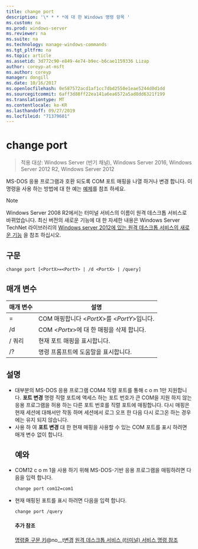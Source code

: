 ```yaml
---
title: change port
description: '\* * * *에 대 한 Windows 명령 항목 '
ms.custom: na
ms.prod: windows-server
ms.reviewer: na
ms.suite: na
ms.technology: manage-windows-commands
ms.tgt_pltfrm: na
ms.topic: article
ms.assetid: 3d772c90-e849-4e74-b9ec-b6cae1159336 Lizap
author: coreyp-at-msft
ms.author: coreyp
manager: dongill
ms.date: 10/16/2017
ms.openlocfilehash: 0e587572acd1af1cc7dbd2550e1eae5244d0d1dd
ms.sourcegitcommit: 6aff3d88ff22ea141a6ea6572a5ad8dd6321f199
ms.translationtype: MT
ms.contentlocale: ko-KR
ms.lasthandoff: 09/27/2019
ms.locfileid: "71379601"
---
```

# <a name="change-port"></a>change port

>적용 대상: Windows Server (반기 채널), Windows Server 2016, Windows Server 2012 R2, Windows Server 2012

MS-DOS 응용 프로그램과 호환 되도록 COM 포트 매핑을 나열 하거나 변경 합니다.
이 명령을 사용 하는 방법에 대 한 예는 [예제](#BKMK_examples)를 참조 하세요.
> [!NOTE]
> Windows Server 2008 R2에서는 터미널 서비스의 이름이 원격 데스크톱 서비스로 바뀌었습니다. 최신 버전의 새로운 기능에 대 한 자세한 내용은 Windows Server TechNet 라이브러리의 [Windows server 2012에 있는 원격 데스크톱 서비스의 새로운 기능](https://technet.microsoft.com/library/hh831527) 을 참조 하십시오.
> ## <a name="syntax"></a>구문
> ```
> change port [<PortX>=<PortY> | /d <PortX> | /query]
> ```
> ## <a name="parameters"></a>매개 변수
> 
> |    매개 변수    |              설명               |
> |-----------------|----------------------------------------|
> | <PortX>=<PortY> |    COM 매핑합니다 <*PortX*>를 <*PortY*>입니다.    |
> |   /d <PortX>    | COM <*Portx*>에 대 한 매핑을 삭제 합니다. |
> |     / 쿼리      |  현재 포트 매핑을 표시합니다.   |
> |       /?        |  명령 프롬프트에 도움말을 표시합니다.  |
> 
> ## <a name="remarks"></a>설명
> - 대부분의 MS-DOS 응용 프로그램 COM4 직렬 포트를 통해 c o m 1만 지원합니다. **포트 변경** 명령 직렬 포트에 액세스 하는 포트 번호가 큰 COM을 지원 하지 않는 응용 프로그램을 허용 하는 다른 포트 번호를 직렬 포트에 매핑합니다. 다시 매핑은 현재 세션에 대해서만 작동 하며 세션에서 로그 오프 한 다음 다시 로그온 하는 경우에는 유지 되지 않습니다.
> - 사용 하 여 **포트 변경** 대 한 현재 매핑을 사용할 수 있는 COM 포트를 표시 하려면 매개 변수 없이 합니다.
>   ## <a name="BKMK_examples"></a>예와
> - COM12 c o m 1을 사용 하기 위해 MS-DOS-기반 응용 프로그램을 매핑하려면 다음을 입력 합니다.
>   ```
>   change port com12=com1
>   ```
> - 현재 매핑된 포트를 표시 하려면 다음을 입력 합니다.
>   ```
>   change port /query
>   ```
>   #### <a name="additional-references"></a>추가 참조
>   [명령줄 구문 키](command-line-syntax-key.md)@no__t[변경](change.md)
>   [원격 데스크톱 서비스 &#40;터미널&#41; 서비스 명령 참조](remote-desktop-services-terminal-services-command-reference.md)
